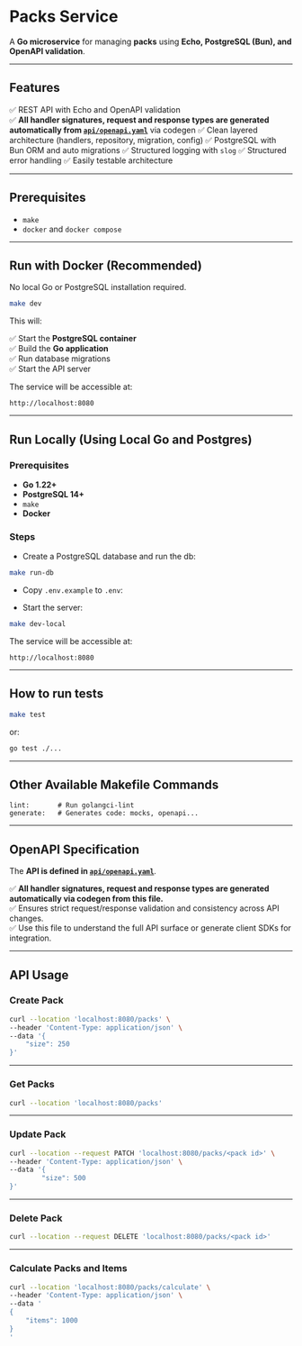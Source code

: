 # Packs Service

A **Go microservice** for managing **packs** using **Echo, PostgreSQL (Bun), and OpenAPI validation**.

---

## Features

✅ REST API with Echo and OpenAPI validation  
✅ **All handler signatures, request and response types are generated automatically from [`api/openapi.yaml`](api/openapi.yaml)** via codegen
✅ Clean layered architecture (handlers, repository, migration, config)
✅ PostgreSQL with Bun ORM and auto migrations
✅ Structured logging with `slog`
✅ Structured error handling
✅ Easily testable architecture

---

## Prerequisites

- `make`
- `docker` and `docker compose`

---

## Run with Docker (Recommended)

No local Go or PostgreSQL installation required.

```bash
make dev
```

This will:

✅ Start the **PostgreSQL container**  
✅ Build the **Go application**  
✅ Run database migrations  
✅ Start the API server

The service will be accessible at:

```
http://localhost:8080
```

---

## Run Locally (Using Local Go and Postgres)

### Prerequisites

- **Go 1.22+**
- **PostgreSQL 14+**
- `make`
- **Docker**

### Steps

- Create a PostgreSQL database and run the db:

```bash
make run-db
```

- Copy  `.env.example` to `.env`:

- Start the server:

```bash
make dev-local
```

The service will be accessible at:

```
http://localhost:8080
```

---

## How to run tests

```bash
make test
```

or:

```bash
go test ./...
```

---

## Other Available Makefile Commands

```make
lint:       # Run golangci-lint
generate:   # Generates code: mocks, openapi...
```

---

## OpenAPI Specification

The **API is defined in [`api/openapi.yaml`](api/openapi.yaml)**.

✅ **All handler signatures, request and response types are generated automatically via codegen from this file.**  
✅ Ensures strict request/response validation and consistency across API changes.  
✅ Use this file to understand the full API surface or generate client SDKs for integration.

---

## API Usage

### Create Pack

```bash
curl --location 'localhost:8080/packs' \
--header 'Content-Type: application/json' \
--data '{
    "size": 250
}'
```

---

### Get Packs

```bash
curl --location 'localhost:8080/packs'
```

---

### Update Pack

```bash
curl --location --request PATCH 'localhost:8080/packs/<pack id>' \
--header 'Content-Type: application/json' \
--data '{
        "size": 500
}'
```

---

### Delete Pack

```bash
curl --location --request DELETE 'localhost:8080/packs/<pack id>'
```

---

### Calculate Packs and Items

```bash
curl --location 'localhost:8080/packs/calculate' \
--header 'Content-Type: application/json' \
--data '
{
    "items": 1000
}
'
```

